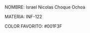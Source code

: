NOMBRE: Israel Nicolas Choque Ochoa <!-- nombre -->

MATERIA: INF-122 <!-- materia -->

COLOR FAVORITO: #001F3F <!--  azulmarino -->

